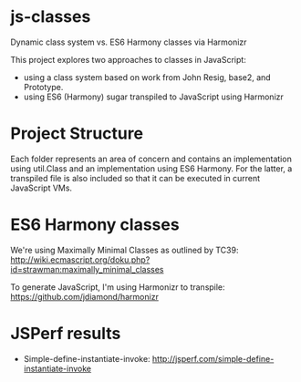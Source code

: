 js-classes
==========

Dynamic class system vs. ES6 Harmony classes via Harmonizr

This project explores two approaches to classes in JavaScript:
- using a class system based on work from John Resig, base2, and Prototype.
- using ES6 (Harmony) sugar transpiled to JavaScript using Harmonizr


Project Structure
=================
Each folder represents an area of concern and contains an implementation using util.Class and an implementation using ES6 Harmony. For the latter, a transpiled file is also included so that it can be executed in current JavaScript VMs.


ES6 Harmony classes
===================
We're using Maximally Minimal Classes as outlined by TC39: http://wiki.ecmascript.org/doku.php?id=strawman:maximally_minimal_classes

To generate JavaScript, I'm using Harmonizr to transpile: https://github.com/jdiamond/harmonizr


JSPerf results
===============
- Simple-define-instantiate-invoke: http://jsperf.com/simple-define-instantiate-invoke


